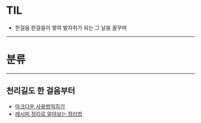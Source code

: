 # TIL


* 한걸음 한걸음이 쌓여 발자취가 되는 그 날을 꿈꾸며
---


# 분류
---
## 천리길도 한 걸음부터
* [마크다운 사용법익히기](https://www.markdowntutorial.com/kr/)
* [레시피 정리로 알아보는 정리법](https://github.com/beurre-noisette/TIL/blob/main/Tasty%20experience/Chestnut%20Basque%20cheese%20cake)